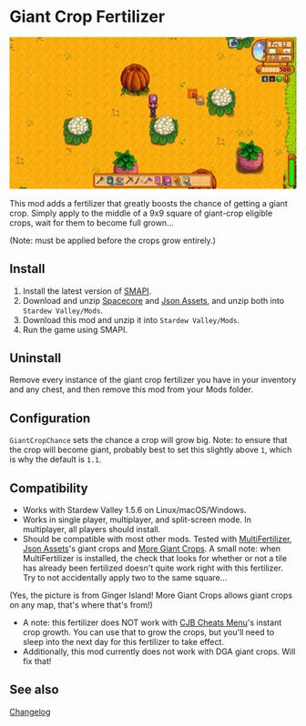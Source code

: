 Giant Crop Fertilizer
===========================

![Header image](GiantCropFertilizer/docs/fertilizer.jpg)

This mod adds a fertilizer that greatly boosts the chance of getting a giant crop. Simply apply to the middle of a 9x9 square of giant-crop eligible crops, wait for them to become full grown...

(Note: must be applied before the crops grow entirely.)

## Install

1. Install the latest version of [SMAPI](https://smapi.io).
2. Download and unzip [Spacecore](https://www.nexusmods.com/stardewvalley/mods/1348) and [Json Assets](https://www.nexusmods.com/stardewvalley/mods/1720), and unzip both into `Stardew Valley/Mods`.
2. Download this mod and unzip it into `Stardew Valley/Mods`.
3. Run the game using SMAPI.

## Uninstall
Remove every instance of the giant crop fertilizer you have in your inventory and any chest, and then remove this mod from your Mods folder.

## Configuration

`GiantCropChance` sets the chance a crop will grow big. Note: to ensure that the crop will become giant, probably best to set this slightly above `1`, which is why the default is `1.1`.

## Compatibility

* Works with Stardew Valley 1.5.6 on Linux/macOS/Windows.
* Works in single player, multiplayer, and split-screen mode. In multiplayer, all players should install.
* Should be compatible with most other mods. Tested with [MultiFertilizer](https://www.nexusmods.com/stardewvalley/mods/7436), [Json Assets](https://www.nexusmods.com/stardewvalley/mods/1720)'s giant crops and [More Giant Crops](https://www.nexusmods.com/stardewvalley/mods/5263). A small note: when MultiFertilizer is installed, the check that looks for whether or not a tile has already been fertilized doesn't quite work right with this fertilizer. Try to not accidentally apply two to the same square...

(Yes, the picture is from Ginger Island! More Giant Crops allows giant crops on any map, that's where that's from!)

* A note: this fertilizer does NOT work with [CJB Cheats Menu](https://www.nexusmods.com/stardewvalley/mods/4)'s instant crop growth. You can use that to grow the crops, but you'll need to sleep into the next day for this fertilizer to take effect.
* Additionally, this mod currently does not work with DGA giant crops. Will fix that!

## See also

[Changelog](GiantCropFertilizer/docs/Changelog.md)
